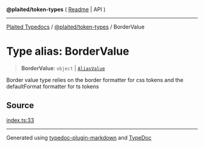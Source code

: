 **@plaited/token-types** ( [Readme](../README.md) \| API )

***

[Plaited Typedocs](../../../modules.md) / [@plaited/token-types](../modules.md) / BorderValue

# Type alias: BorderValue

> **BorderValue**: `object` \| [`AliasValue`](AliasValue.md)

Border value type relies on the border formatter for css tokens
and the defaultFormat formatter for ts tokens

## Source

[index.ts:33](https://github.com/plaited/plaited/blob/0d4801d/libs/token-types/src/index.ts#L33)

***

Generated using [typedoc-plugin-markdown](https://www.npmjs.com/package/typedoc-plugin-markdown) and [TypeDoc](https://typedoc.org/)
